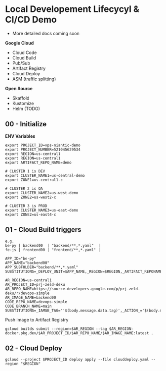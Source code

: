 # Local Developement Lifecycyl & CI/CD Demo

* More detailed docs coming soon

**Google Cloud**
- Cloud Code
- Cloud Build
- Pub/Sub
- Artifact Registry
- Cloud Deploy
- ASM (traffic splitting)

**Open Source**
- Skaffold
- Kustomize
- Helm (TODO)

## 00 - Initialize

**ENV Variables**

```
export PROJECT_ID=vps-niantic-demo
export PROJECT_NUMBER=521045629534
export REGION=us-central1
export REGION=us-central1
export ARTIFACT_REPO_NAME=demo

# CLUSTER 1 is DEV
export CLUSTER_NAME1=us-central-demo
export ZONE1=us-central1-c

# CLUSTER 2 is QA
export CLUSTER_NAME2=us-west-demo
export ZONE2=us-west2-c

# CLUSTER 3 is PROD
export CLUSTER_NAME3=us-east-demo
export ZONE2=us-east4-c
```

## 01 - Cloud Build triggers

```
e.g.
be-py | backend00  | "backend/**,*.yaml"  |
fe-js | frontend00 | "frontend/**,*.yaml" |

APP_ID="be-py"
APP_NAME="backend00"
APP_SUBFOLDER="backend/**,*.yaml"
SUBSTITUTIONS=_DEPLOY_UNIT=$APP_NAME,_REGION=$REGION,_ARTIFACT_REPONAME=$ARTIFACT_REPONAME
```

```
AR_REGION=us-central1
AR_PROJECT_ID=prj-zeld-deku
AR_REPO_NAME=https://source.developers.google.com/p/prj-zeld-deku/r/devops-simple
AR_IMAGE_NAME=backend00
CODE_REPO_NAME=devops-simple
CODE_BRANCH_NAME=main
SUBSTITUTIONS=_IAMGE_TAG="'$(body.message.data.tag)',_ACTION_='$(body.message.data.action)'"
```

Push image to Artifact Registry

```
gcloud builds submit --region=$AR_REGION --tag $AR_REGION-docker.pkg.dev/$AR_PROJECT_ID/$AR_REPO_NAME/$AR_IMAGE_NAME:latest .
```

## 02 - Cloud Deploy

```
gcloud --project $PROJECT_ID deploy apply --file clouddeploy.yaml --region "$REGION"
```
